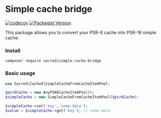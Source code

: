 # Simple cache bridge

[![codecov](https://codecov.io/gh/antonsacred/simple-cache-bridge/branch/main/graph/badge.svg?token=8MBDUQV971)](https://codecov.io/gh/antonsacred/simple-cache-bridge)
[![Packagist Version](https://img.shields.io/packagist/v/sacred/simple-cache-bridge)](https://packagist.org/packages/sacred/simple-cache-bridge)

This package allows you to convert your PSR-6 cache into PSR-16 simple cache.

### Install

    composer require sacred/simple-cache-bridge

### Basic usage

```php
use Sacred\Cached\SimpleCacheFromCacheItemPool;

$psr6Cache = new AnyPSR6CacheItemPool();
$simpleCache = new SimpleCacheFromCacheItemPool($psr6Cache);

$simpleCache->set('key','some-data');
$value = $simpleCache->get('key'); // some-data
```
